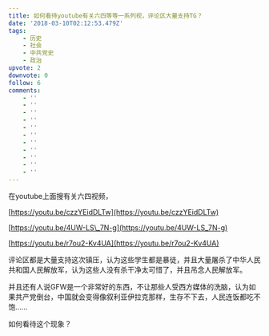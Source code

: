 ```yaml
---
title: 如何看待youtube有关六四等等一系列视，评论区大量支持TG？
date: '2018-03-10T02:12:53.479Z'
tags:
    - 历史
    - 社会
    - 中共党史
    - 政治
upvote: 2
downvote: 0
follow: 6
comments:
    - ''
    - ''
    - ''
    - ''
    - ''
    - ''
    - ''
    - ''
    - ''
    - ''
    - ''
---
```


在youtube上面搜有关六四视频，

[https://youtu.be/czzYEidDLTw](https://youtu.be/czzYEidDLTw)

[https://youtu.be/4UW-LS\_7N-g](https://youtu.be/4UW-LS_7N-g)

[https://youtu.be/r7ou2-Kv4UA](https://youtu.be/r7ou2-Kv4UA)

评论区都是大量支持这次镇压，认为这些学生都是暴徒，并且大量屠杀了中华人民共和国人民解放军，认为这些人没有杀干净太可惜了，并且吊念人民解放军。

并且还有人说GFW是一个非常好的东西，不让那些人受西方媒体的洗脑，认为如果共产党倒台，中国就会变得像叙利亚伊拉克那样，生存不下去，人民连饭都吃不饱……

  

如何看待这个现象？
